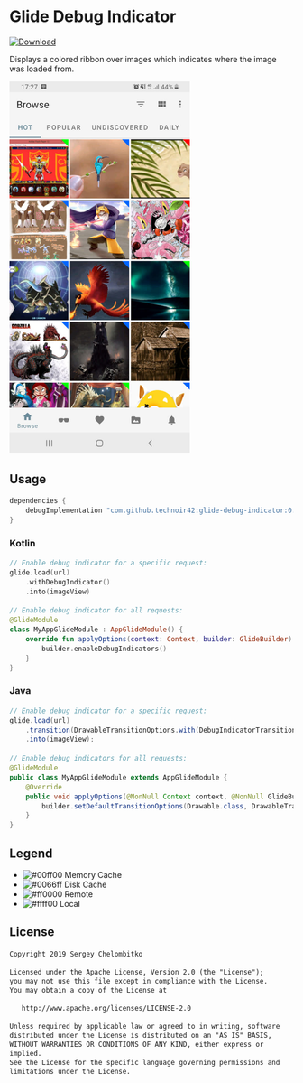 Glide Debug Indicator
=====================

[ ![Download](https://api.bintray.com/packages/sch/maven/glide-debug-indicator/images/download.svg) ](https://bintray.com/sch/maven/glide-debug-indicator/_latestVersion)

Displays a colored ribbon over images which indicates where the image was loaded from.

<img src=".assets/screenshot.jpg" alt="Screenshot" width="320">

## Usage

```gradle
dependencies {
    debugImplementation "com.github.technoir42:glide-debug-indicator:0.9"
}
```

### Kotlin

```kotlin
// Enable debug indicator for a specific request:
glide.load(url)
    .withDebugIndicator()
    .into(imageView)

// Enable debug indicator for all requests:
@GlideModule
class MyAppGlideModule : AppGlideModule() {
    override fun applyOptions(context: Context, builder: GlideBuilder) {
        builder.enableDebugIndicators()
    }
}
```

### Java

```java
// Enable debug indicator for a specific request:
glide.load(url)
    .transition(DrawableTransitionOptions.with(DebugIndicatorTransitionFactory.DEFAULT))
    .into(imageView);

// Enable debug indicators for all requests:
@GlideModule
public class MyAppGlideModule extends AppGlideModule {
    @Override
    public void applyOptions(@NonNull Context context, @NonNull GlideBuilder builder) {
        builder.setDefaultTransitionOptions(Drawable.class, DrawableTransitionOptions.with(DebugIndicatorTransitionFactory.DEFAULT));
    }
}
```

## Legend
- ![#00ff00](https://placehold.it/15/00ff00/000000?text=+) Memory Cache
- ![#0066ff](https://placehold.it/15/0066ff/000000?text=+) Disk Cache
- ![#ff0000](https://placehold.it/15/ff0000/000000?text=+) Remote
- ![#ffff00](https://placehold.it/15/ffff00/000000?text=+) Local

## License

```
Copyright 2019 Sergey Chelombitko

Licensed under the Apache License, Version 2.0 (the "License");
you may not use this file except in compliance with the License.
You may obtain a copy of the License at

   http://www.apache.org/licenses/LICENSE-2.0

Unless required by applicable law or agreed to in writing, software
distributed under the License is distributed on an "AS IS" BASIS,
WITHOUT WARRANTIES OR CONDITIONS OF ANY KIND, either express or implied.
See the License for the specific language governing permissions and
limitations under the License.
```
